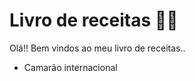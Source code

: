 # Livro de receitas :man_cook:

Olá!! Bem vindos ao meu livro de receitas..

- Camarão internacional

  
